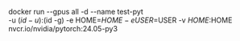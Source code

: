 


docker run --gpus all -d --name test-pyt \
  -u $(id -u):$(id -g) -e HOME=$HOME -e USER=$USER -v $HOME:$HOME \
  nvcr.io/nvidia/pytorch:24.05-py3
